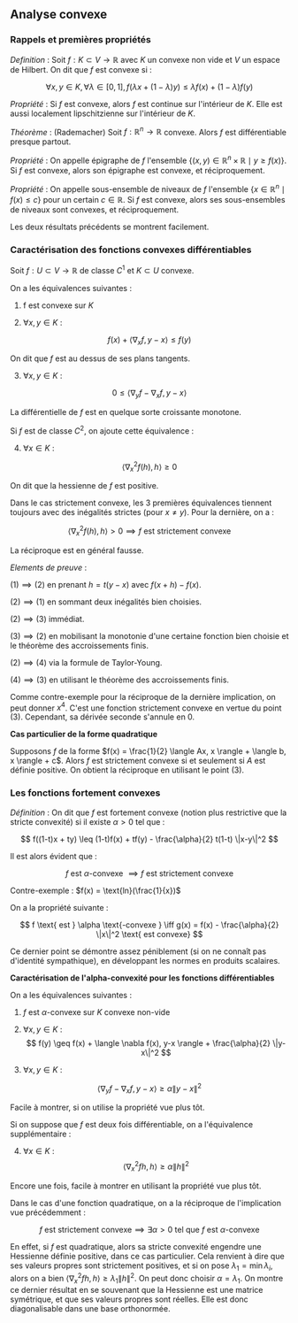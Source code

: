 ## Analyse convexe


### Rappels et premières propriétés 


_Definition_ : Soit $f : K \subset V \to \mathbb{R}$ avec $K$ un convexe non vide et $V$ un espace de Hilbert. On dit que $f$ est convexe si :

$$
\forall x, y \in K, \forall \lambda \in [0, 1], f(\lambda x + (1 - \lambda) y) \leq \lambda f(x) + (1 - \lambda) f(y)
$$

_Propriété_ : Si $f$ est convexe, alors $f$ est continue sur l'intérieur de $K$. Elle est aussi localement lipschitzienne sur l'intérieur de $K$.

_Théorème_ : (Rademacher) Soit $f : \mathbb{R}^n \to \mathbb{R}$ convexe. Alors $f$ est différentiable presque partout.

_Propriété_ : On appelle épigraphe de $f$ l'ensemble $\{(x, y) \in \mathbb{R}^n \times \mathbb{R} \mid y \geq f(x)\}$. Si $f$ est convexe, alors son épigraphe est convexe, et réciproquement.

_Propriété_ : On appelle sous-ensemble de niveaux de $f$ l'ensemble $\{x \in \mathbb{R}^n \mid f(x) \leq c\}$ pour un certain $c \in \mathbb{R}$. Si $f$ est convexe, alors ses sous-ensembles de niveaux sont convexes, et réciproquement.

Les deux résultats précédents se montrent facilement.

### Caractérisation des fonctions convexes différentiables

Soit $f:U\subset V \to \mathbb{R}$ de classe $C^1$ et $K \subset U$ convexe.

On a les équivalences suivantes :

1) f est convexe sur $K$

2) $\forall x,y \in K$ :

$$
f(x) + \langle \nabla _x f, y-x \rangle \leq f(y)
$$

On dit que $f$ est au dessus de ses plans tangents.

3) $\forall x,y \in K$ :

$$
0 \leq \langle \nabla_y f - \nabla_x f , y-x \rangle 
$$

La différentielle de $f$ est en quelque sorte croissante monotone.

Si $f$ est de classe $C^2$, on ajoute cette équivalence :

4) $\forall x \in K$ :

$$
\langle \nabla_x ^2 f (h) , h \rangle \geq 0
$$

On dit que la hessienne de $f$ est positive.

Dans le cas strictement convexe, les 3 premières équivalences tiennent toujours avec des inégalités strictes (pour $x \neq y$). Pour la dernière, on a :

$$
\langle \nabla_x ^2 f (h) , h \rangle > 0 \implies f \text{ est strictement convexe}
$$

La réciproque est en général fausse.


*Elements de preuve* :

$(1) \implies (2)$ en prenant $h = t(y-x)$ avec $f(x + h) - f(x)$.

$(2) \implies (1)$ en sommant deux inégalités bien choisies.

$(2) \implies (3)$ immédiat.

$(3) \implies (2)$ en mobilisant la monotonie d'une certaine fonction bien choisie et le théorème des accroissements finis.

$(2) \implies (4)$ via la formule de Taylor-Young.

$(4) \implies (3)$ en utilisant le théorème des accroissements finis.

Comme contre-exemple pour la réciproque de la dernière implication, on peut donner $x^4$. C'est une fonction strictement convexe en vertue du point $(3)$. Cependant, sa dérivée seconde s'annule en $0$.


**Cas particulier de la forme quadratique**

Supposons $f$ de la forme $f(x) = \frac{1}{2} \langle Ax, x \rangle + \langle b, x \rangle + c$.
Alors $f$ est strictement convexe si et seulement si $A$ est définie positive. On obtient la réciproque en utilisant le point $(3)$.

### Les fonctions fortement convexes

_Définition_ : On dit que $f$ est fortement convexe (notion plus restrictive que la stricte convexité) si il existe $\alpha > 0$ tel que :

$$
f((1-t)x + ty) \leq (1-t)f(x) + tf(y) - \frac{\alpha}{2} t(1-t) \|x-y\|^2
$$

Il est alors évident que :

$$
f \text{ est } \alpha \text{-convexe } \implies f \text{ est strictement convexe}
$$

Contre-exemple : $f(x) = \text{ln}(\frac{1}{x})$

On a la propriété suivante :

$$
f \text{ est } \alpha \text{-convexe } \iff g(x) = f(x) - \frac{\alpha}{2} \|x\|^2 \text{ est convexe}
$$

Ce dernier point se démontre assez péniblement (si on ne connaît pas d'identité sympathique), en développant les normes en produits scalaires.

**Caractérisation de l'alpha-convexité pour les fonctions différentiables**

On a les équivalences suivantes :

1) $f$ est $\alpha$-convexe sur $K$ convexe non-vide

2) $\forall x,y \in K$ :
$$
f(y) \geq f(x) + \langle \nabla f(x), y-x \rangle + \frac{\alpha}{2} \|y-x\|^2
$$
3) $\forall x,y \in K$ :

$$
\langle \nabla_y f- \nabla_x f , y - x \rangle \geq \alpha \|y-x\|^2
$$

Facile à montrer, si on utilise la propriété vue plus tôt.

Si on suppose que $f$ est deux fois différentiable, on a l'équivalence supplémentaire :

4) $\forall x \in K$ :
$$
\langle \nabla_x^2 f h, h \rangle \geq \alpha \|h\|^2
$$

Encore une fois, facile à montrer en utilisant la propriété vue plus tôt.

Dans le cas d'une fonction quadratique, on a la réciproque de l'implication vue précédemment :

$$
f \text{ est strictement convexe} \implies \exists \alpha > 0 \text{ tel que } f \text{ est } \alpha \text{-convexe}
$$

En effet, si $f$ est quadratique, alors sa stricte convexité engendre une Hessienne définie positive, dans ce cas particulier. Cela renvient à dire que ses valeurs propres sont strictement positives, et si on pose $\lambda_1 = \min \lambda_i$, alors on a bien $\langle \nabla_x^2 f h, h \rangle \geq \lambda_1 \|h\|^2$. On peut donc choisir $\alpha = \lambda_1$. On montre ce dernier résultat en se souvenant que la Hessienne est une matrice symétrique, et que ses valeurs propres sont réelles. Elle est donc diagonalisable dans une base orthonormée.
